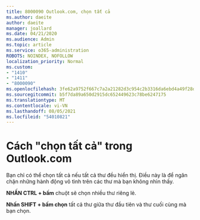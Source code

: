 ```yaml
---
title: 8000090 Outlook.com, chọn tất cả
ms.author: daeite
author: daeite
manager: joallard
ms.date: 04/21/2020
ms.audience: Admin
ms.topic: article
ms.service: o365-administration
ROBOTS: NOINDEX, NOFOLLOW
localization_priority: Normal
ms.custom:
- "1410"
- "1411"
- "8000090"
ms.openlocfilehash: 3fe62a9752f667c7a2a21282d3c954c2b3316da6ebd4a49f28dd2afb2444c7c1
ms.sourcegitcommit: b5f7da89a650d2915dc652449623c78be6247175
ms.translationtype: MT
ms.contentlocale: vi-VN
ms.lasthandoff: 08/05/2021
ms.locfileid: "54010821"
---
```

# <a name="how-to-select-all-in-outlookcom"></a>Cách "chọn tất cả" trong Outlook.com

Bạn chỉ có thể chọn tất cả nếu tất cả thư đều hiển thị. Điều này là để ngăn chặn những hành động vô tình trên các thư mà bạn không nhìn thấy.

**NHẤN CTRL + bấm** chuột sẽ chọn nhiều thư riêng lẻ.

**Nhấn SHIFT + bấm chọn** tất cả thư giữa thư đầu tiên và thư cuối cùng mà bạn chọn.
